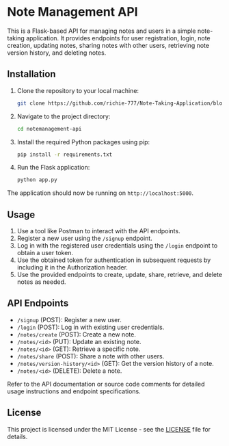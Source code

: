 # Note Management API

This is a Flask-based API for managing notes and users in a simple note-taking application. It provides endpoints for user registration, login, note creation, updating notes, sharing notes with other users, retrieving note version history, and deleting notes.

## Installation

1. Clone the repository to your local machine:
    ```bash
    git clone https://github.com/richie-777/Note-Taking-Application/blob/main/app.py
    ```

2. Navigate to the project directory:
    ```bash
    cd notemanagement-api
    ```

3. Install the required Python packages using pip:
    ```bash
    pip install -r requirements.txt
    ```

4. Run the Flask application:
    ```bash
    python app.py
    ```

The application should now be running on `http://localhost:5000`.

## Usage

1. Use a tool like Postman to interact with the API endpoints.
2. Register a new user using the `/signup` endpoint.
3. Log in with the registered user credentials using the `/login` endpoint to obtain a user token.
4. Use the obtained token for authentication in subsequent requests by including it in the Authorization header.
5. Use the provided endpoints to create, update, share, retrieve, and delete notes as needed.

## API Endpoints

- `/signup` (POST): Register a new user.
- `/login` (POST): Log in with existing user credentials.
- `/notes/create` (POST): Create a new note.
- `/notes/<id>` (PUT): Update an existing note.
- `/notes/<id>` (GET): Retrieve a specific note.
- `/notes/share` (POST): Share a note with other users.
- `/notes/version-history/<id>` (GET): Get the version history of a note.
- `/notes/<id>` (DELETE): Delete a note.

Refer to the API documentation or source code comments for detailed usage instructions and endpoint specifications.

## License

This project is licensed under the MIT License - see the [LICENSE](LICENSE) file for details.
